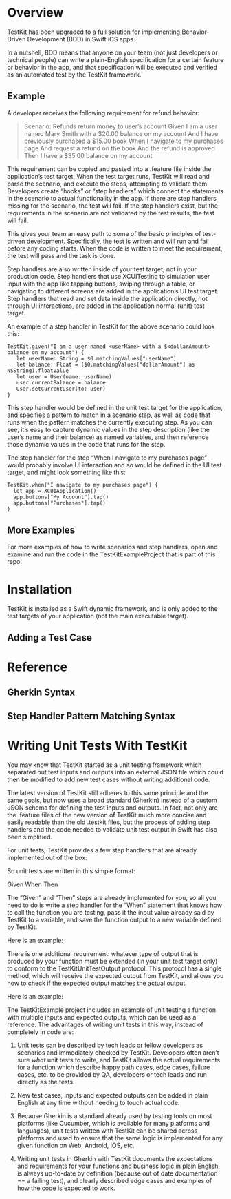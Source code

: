 # Overview

TestKit has been upgraded to a full solution for implementing Behavior-Driven Development (BDD) in Swift iOS apps.  

In a nutshell, BDD means that anyone on your team (not just developers or technical people) can write a plain-English specification for a certain feature or behavior in  the app, and that specification will be executed and verified as an automated test by the TestKit framework. 

## Example

A developer receives the following requirement for refund behavior:

> Scenario: Refunds return money to user’s account
> Given I am a user named Mary Smith with a $20.00 balance on my account
> And I have previously purchased a $15.00 book
> When I navigate to my purchases page
> And request a refund on the book
> And the refund is approved
> Then I have a $35.00 balance on my account

This requirement can be copied and pasted into a .feature file inside the application’s test target. When the test target runs, TestKit will read and parse the scenario, and execute the steps, attempting to validate them. Developers create “hooks” or “step handlers” which connect the statements in the scenario to actual functionality in the app.  If there are step handlers missing for the scenario, the test will fail.  If the step handlers exist, but the requirements in the scenario are not validated by the test results, the test will fail.

This gives your team an easy path to some of the basic principles of test-driven development.  Specifically, the test is written and will run and fail before any coding starts.  When the code is written to meet the requirement, the test will pass and the task is done.

Step handlers are also written inside of your test target, not in your production code. Step handlers that use XCUITesting to simulation user input with the app like tapping buttons, swiping through a table, or navigating to different screens are added in the application’s UI test target.  Step handlers that read and set data inside the application directly, not through UI interactions, are added in the application normal (unit) test target.

An example of a step handler in TestKit for the above scenario could look this:

```
TestKit.given("I am a user named <userName> with a $<dollarAmount> balance on my account") {
   let userName: String = $0.matchingValues["userName"]
   let balance: Float = ($0.matchingValues["dollarAmount"] as NSString).floatValue
   let user = User(name: userName)
   user.currentBalance = balance
   User.setCurrentUser(to: user) 
}
```

This step handler would be defined in the unit test target for the application, and specifies a pattern to match in a scenario step, as well as code that runs when the pattern matches the currently executing step.  As you can see, it’s easy to capture dynamic values in the step description (like the user’s name and their balance) as named variables, and then reference those dynamic values in the code that runs for the step. 

The step handler for the step “When I navigate to my purchases page” would probably involve UI interaction and so would be defined in the UI test target, and might look something like this:

```
TestKit.when("I navigate to my purchases page") {
  let app = XCUIApplication()
  app.buttons["My Account"].tap()
  app.buttons["Purchases"].tap()
}
```

## More Examples

For more examples of how to write scenarios and step handlers, open and examine and run the code in the TestKitExampleProject that is part of this repo.  

# Installation

TestKit is installed as a Swift dynamic framework, and is only added to the test targets of your application (not the main executable target).  

## Adding a Test Case

# Reference

## Gherkin Syntax

## Step Handler Pattern Matching Syntax

# Writing Unit Tests With TestKit

You may know that TestKit started as a unit testing framework which separated out test inputs and outputs into an external JSON file which could then be modified to add new test cases without writing additional code.  

The latest version of TestKit still adheres to this same principle and the same goals, but now uses a broad standard (Gherkin) instead of a custom JSON schema for defining the test inputs and outputs. In fact, not only are the .feature files of the new version of TestKit much more concise and easily readable than the old .testkit files, but the process of adding step handlers and the code needed to validate unit test output in Swift has also been simplified.  

For unit tests, TestKit provides a few step handlers that are already implemented out of the box:

So unit tests are written in this simple format:

Given
When
Then

The “Given” and “Then” steps are already implemented for you, so all you need to do is write a step handler for the “When” statement that knows how to call the function you are testing, pass it the input value already said by TestKit to a variable, and save the function output to a new variable defined by TestKit.  

Here is an example:


There is one additional requirement: whatever type of output that is produced by your function must be extended (in your unit test target only) to conform to the TestKitUnitTestOutput protocol. This protocol has a single method, which will receive the expected output from TestKit, and allows you how to check if the expected output matches the actual output.  

Here is an example:

The TestKitExample project includes an example of unit testing a function with multiple inputs and expected outputs, which can be used as a reference. The advantages of writing unit tests in this way, instead of completely in code are:

1. Unit tests can be described by tech leads or fellow developers as scenarios and immediately checked by TestKit. Developers often aren’t sure _what_ unit tests to write, and TestKit allows the actual requirements for a function which describe happy path cases, edge cases, failure cases, etc. to be provided by QA,  developers or tech leads and run directly as the tests.

2. New test cases, inputs and expected outputs can be added in plain English at any time without needing to touch actual code.  

3. Because Gherkin is a standard already used by testing tools on most platforms (like Cucumber, which is available for many platforms and languages), unit tests written with TestKit can be shared across platforms and used to ensure that the same logic is implemented for any given function on Web, Android, iOS, etc.   

4. Writing unit tests in Gherkin with TestKit documents the expectations and requirements for your functions and business logic in plain English, is always up-to-date by definition (because out of date documentation == a failing test), and clearly described edge cases and examples of how the code is expected to work.
